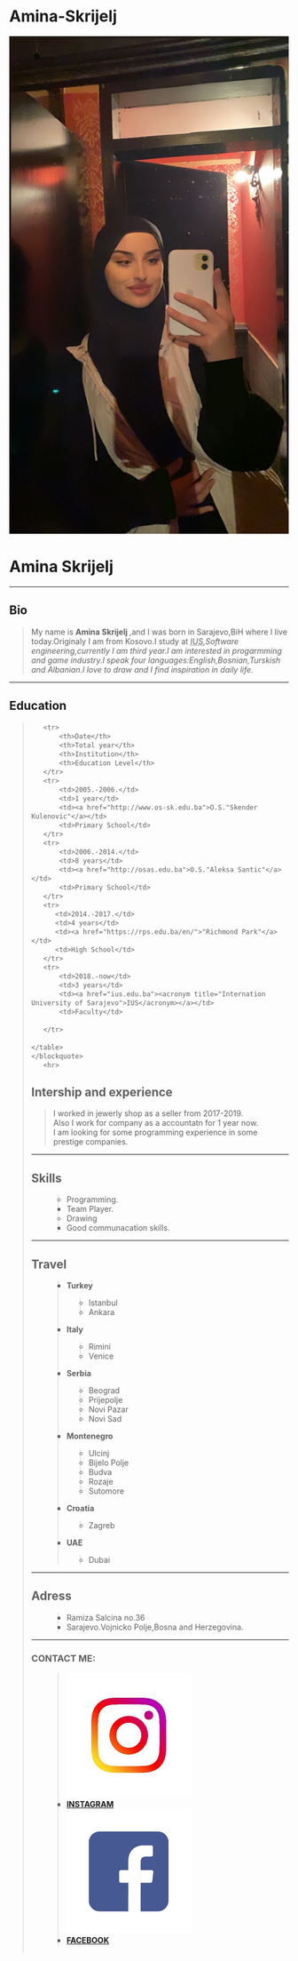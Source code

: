 # Amina-Skrijelj
<!DOCTYPE html>
<html>
<head>
   <title>My Resume Project 1</title>
</head>
<body>
   <img src="amina.JPG" alt="Amina Skrijelj">
   <h1>Amina Skrijelj</h1>
   
   <hr>

   <h2>Bio</h2>
   <blockquote>
    <p>My name is <strong> Amina Skrijelj </strong>,and I was born in Sarajevo,BiH where I live today.Originaly I am from Kosovo.I study  at <em><acronym title="Internation University of Sarajevo">IUS</acronym>,Software engineering,currently I am third year.I am interested in progarmming and game industry.I speak four languages:English,Bosnian,Turskish and Albanian.I love to draw and I find inspiration in daily life.</em></p>
  </blockquote>
    
   <p>
  
   <hr>
<h2>Education</h2>
    <blockquote>
   <table>
    
       <tr>
           <th>Date</th>
           <th>Total year</th>
           <th>Institution</th>
           <th>Education Level</th>
       </tr>
       <tr>
           <td>2005.-2006.</td>
           <td>1 year</td>
           <td><a href="http://www.os-sk.edu.ba">O.S."Skender Kulenovic"</a></td>
           <td>Primary School</td>
       </tr>
       <tr>
           <td>2006.-2014.</td>
           <td>8 years</td>
           <td><a href="http://osas.edu.ba">O.S."Aleksa Santic"</a></td>
           <td>Primary School</td> 
       </tr>
       <tr>
          <td>2014.-2017.</td>
          <td>4 years</td>
          <td><a href="https://rps.edu.ba/en/">"Richmond Park"</a></td>
          <td>High School</td>
       </tr>
       <tr>
           <td>2018.-now</td>
           <td>3 years</td>
           <td><a href="ius.edu.ba"><acronym title="Internation University of Sarajevo">IUS</acronym></a></td>
           <td>Faculty</td>
       
       </tr>
    
    </table>
    </blockquote>
       <hr>
 
   
   <h2>Intership and experience</h2>
   <blockquote>
   <p>
      I worked in jewerly shop as a seller from 2017-2019.<br>
       Also I work  for company as a accountatn for 1 year now.<br>
       I am looking for some programming experience in some prestige companies.
   </p>
   </blockquote>

   <hr>
   
   <h2>Skills</h2>
    <ul>
   <blockquote>
   <p>
     <li type="circle">Programming.<br></li>
      <li type="square">Team Player.<br></li>
      <li type="circle">Drawing<br></li>
      <li type="square">Good communacation skills.</li>
      
   </p>
   </blockquote>
     </ul>

   <hr>
    <h2>Travel</h2>
    <ul>
        <blockquote>
        <p>
           <li type="square"> <strong>Turkey</strong><br></li>
                <blockquote>
            <li type="circle">Istanbul<br></li>
            <li type="circle">Ankara<br></li>
                  </blockquote>
           <li type="square"> <strong>Italy</strong><br></li>
                  <blockquote>
           <li type="circle"> Rimini<br></li>
            <li type="circle">Venice<br></li>
                     </blockquote>
            <li type="square"><strong>Serbia</strong></li>
                   <blockquote>
            <li type="circle">Beograd<br></li>
            <li type="circle">Prijepolje<br></li>
            <li type="circle">Novi Pazar<br></li>
            <li type="circle">Novi Sad<br></li>
                        </blockquote>
           <li type="square"> <strong>Montenegro</strong><br></li>
                       <blockquote>
            <li type="circle">Ulcinj<br></li>
            <li type="circle">Bijelo Polje<br></li>
            <li type="circle">Budva<br></li>
            <li type="circle">Rozaje<br></li>
            <li type="circle">Sutomore <br></li>
                            </blockquote>
           <li type="square"><strong>Croatia</strong><br></li>
                           <blockquote>
            <li type="circle">Zagreb<br></li>
                               </blockquote>
           <li type="square"><strong>UAE</strong><br></li>
                           <blockquote>
           <li type="circle">Dubai<br></li>
                             </blockquote>
         </p> 
        </blockquote>
    </ul>
    <hr>

   <h2>Adress</h2>
    <ul>
   <blockquote>
   <p>
    <li type="square">Ramiza Salcina no.36<br></li>
    <li type="square">Sarajevo.Vojnicko Polje,Bosna and Herzegovina.</li>
   </p>
   </blockquote>
        </ul>
       <hr>
       
 <h3>CONTACT ME:</h3>
    <ul>
       <blockquote>
           <img src="ig.JPG" alt="Instagram">
      <li type="square"> <a href="instagram.com"><strong>INSTAGRAM</strong></a></li>
           <img src="fb.JPG" alt="Facebook">
      <li type="square"> <a href="facebook.com"><strong>FACEBOOK</strong></a></li>
       </blockquote>
</ul>

</body>
</html>
